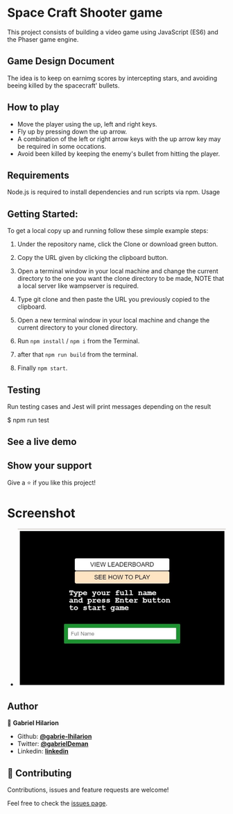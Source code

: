 # Space Craft Shooter game
This project consists of building a video game using JavaScript (ES6) and the Phaser game engine.
## Game Design Document
The idea is to keep on earnimg scores by intercepting stars, and avoiding beeing killed by the spacecraft' bullets.

## How to play
* Move the player using the up, left and right keys.
* Fly up by pressing down the up arrow.
* A combination of the left or right arrow keys with the up arrow key may be required in some occations.
* Avoid been killed by keeping the enemy's bullet from hitting the player.

## Requirements

Node.js is required to install dependencies and run scripts via npm.
Usage

## Getting Started:

To get a local copy up and running follow these simple example steps:

1. Under the repository name, click the Clone or download green button.

2. Copy the URL given by clicking the clipboard button.


3. Open a terminal window in your local machine and change the current directory to the one you
   want the clone directory to be made, NOTE that a local server like wampserver is required.

4. Type  git clone and then paste the URL you previously copied to the clipboard.

5. Open a new terminal window in your local machine and change the current directory to your
   cloned directory.

6. Run `npm install` / `npm i` from the Terminal.

7. after that `npm run build` from the terminal.

8. Finally `npm start`.

## Testing

Run testing cases and Jest will print messages depending on the result

  $ npm run test

## See a live demo 

## Show your support
Give a ⭐️ if you like this project!

# Screenshot

* ![screenshot](./screenshots/shot-1.jpg)



## Author

👤 **Gabriel Hilarion**

* Github: **[@gabrie-lhilarion](https://github.com/gabrie-lhilarion)**
* Twitter: **[@gabrielDeman](https://twitter.com/gabrielDeman)**
* Linkedin: **[linkedin](https://www.linkedin.com/in/gabrielhilarion/)**

## 🤝 Contributing

Contributions, issues and feature requests are welcome!

Feel free to check the [issues page]().
